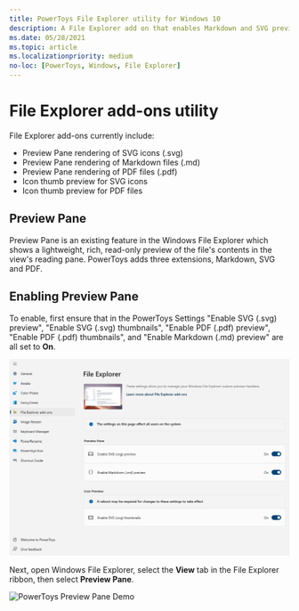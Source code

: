 ```yaml
---
title: PowerToys File Explorer utility for Windows 10
description: A File Explorer add on that enables Markdown and SVG previews
ms.date: 05/28/2021
ms.topic: article
ms.localizationpriority: medium
no-loc: [PowerToys, Windows, File Explorer]
---
```


# File Explorer add-ons utility

File Explorer add-ons currently include:

- Preview Pane rendering of SVG icons (.svg)
- Preview Pane rendering of Markdown files (.md)
- Preview Pane rendering of PDF files (.pdf)
- Icon thumb preview for SVG icons
- Icon thumb preview for PDF files

## Preview Pane

Preview Pane is an existing feature in the Windows File Explorer which shows a lightweight, rich, read-only preview of the file's contents in the view's reading pane. PowerToys adds three extensions, Markdown, SVG and PDF.

## Enabling Preview Pane

To enable, first ensure that in the PowerToys Settings "Enable SVG (.svg) preview", "Enable SVG (.svg) thumbnails", "Enable PDF (.pdf) preview", "Enable PDF (.pdf) thumbnails", and "Enable Markdown (.md) preview" are all set to **On**.

![PowerToys Settings Enable File Explorer screenshot](../images/powertoys-settings-fileexplorer.png)

Next, open Windows File Explorer, select the **View** tab in the File Explorer ribbon, then select **Preview Pane**.

![PowerToys Preview Pane Demo](../images/powertoys-fileexplorer.gif)
